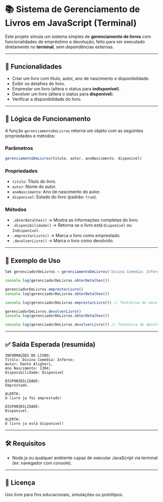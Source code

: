 # 📚 Sistema de Gerenciamento de Livros em JavaScript (Terminal)

Este projeto simula um sistema simples de **gerenciamento de livros** com funcionalidades de empréstimo e devolução, feito para ser executado diretamente no **terminal**, sem dependências externas.

---

## 🚀 Funcionalidades

- Criar um livro com título, autor, ano de nascimento e disponibilidade.
- Exibir os detalhes do livro.
- Emprestar um livro (altera o status para **indisponível**).
- Devolver um livro (altera o status para **disponível**).
- Verificar a disponibilidade do livro.

---

## 🧠 Lógica de Funcionamento

A função `gerenciamentoDeLivros` retorna um objeto com as seguintes propriedades e métodos:

### Parâmetros
```js
gerenciamentoDeLivros(titulo, autor, anoNascimento, disponivel)
```

### Propriedades
- `titulo`: Título do livro.
- `autor`: Nome do autor.
- `anoNascimento`: Ano de nascimento do autor.
- `disponivel`: Estado do livro (padrão: `true`).

### Métodos
- `.obterDetalhes()` → Mostra as informações completas do livro.
- `.disponibilidade()` → Retorna se o livro está `Disponível` ou `Indisponível`.
- `.emprestarLivro()` → Marca o livro como emprestado.
- `.devolverLivro()` → Marca o livro como devolvido.

---

## 🧪 Exemplo de Uso

```js
let gerenciadorDeLivros = gerenciamentoDeLivros('Divina Comédia: Inferno', 'Dante Aligheri', 1304)

console.log(gerenciadorDeLivros.obterDetalhes())

gerenciadorDeLivros.emprestarLivro()
console.log(gerenciadorDeLivros.obterDetalhes())

console.log(gerenciadorDeLivros.emprestarLivro()) // Tentativa de novo empréstimo

gerenciadorDeLivros.devolverLivro()
console.log(gerenciadorDeLivros.obterDetalhes())

console.log(gerenciadorDeLivros.devolverLivro()) // Tentativa de devolver um livro já disponível
```

---

## ✅ Saída Esperada (resumida)

```
INFORMAÇÕES DO LIVRO: 
Titúlo: Divina Comédia: Inferno;
Autor: Dante Aligheri, 
Ano Nascimento: 1304;
Disponibilidade: Disponivel

DISPONIBILIDADE:
Emprestado.

ALERTA:
O livro ja foi emprestado!

DISPONIBILIDADE:
Disponivel.

ALERTA:
O livro ja está disponivel!
```

---

## 🛠️ Requisitos

- Node.js ou qualquer ambiente capaz de executar JavaScript via terminal (ex: navegador com console).

---

## 📄 Licença

Uso livre para fins educacionais, simulações ou protótipos.